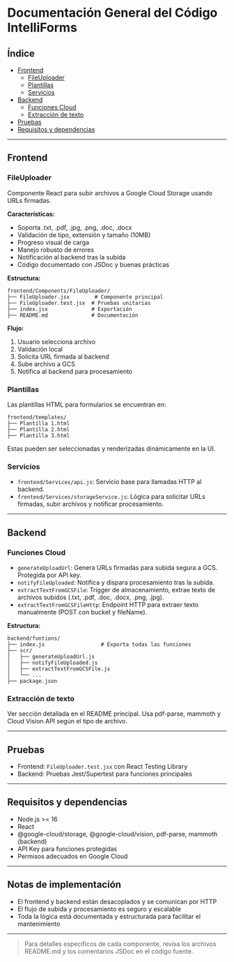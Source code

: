 # Documentación General del Código IntelliForms

## Índice
- [Frontend](#frontend)
  - [FileUploader](#fileuploader)
  - [Plantillas](#plantillas)
  - [Servicios](#servicios)
- [Backend](#backend)
  - [Funciones Cloud](#funciones-cloud)
  - [Extracción de texto](#extraccion-de-texto)
- [Pruebas](#pruebas)
- [Requisitos y dependencias](#requisitos-y-dependencias)

---

## Frontend

### FileUploader
Componente React para subir archivos a Google Cloud Storage usando URLs firmadas. 

**Características:**
- Soporta .txt, .pdf, .jpg, .png, .doc, .docx
- Validación de tipo, extensión y tamaño (10MB)
- Progreso visual de carga
- Manejo robusto de errores
- Notificación al backend tras la subida
- Código documentado con JSDoc y buenas prácticas

**Estructura:**
```
frontend/Components/FileUploader/
├── FileUploader.jsx        # Componente principal
├── FileUploader.test.jsx  # Pruebas unitarias
├── index.jsx              # Exportación
├── README.md              # Documentación
```

**Flujo:**
1. Usuario selecciona archivo
2. Validación local
3. Solicita URL firmada al backend
4. Sube archivo a GCS
5. Notifica al backend para procesamiento

### Plantillas
Las plantillas HTML para formularios se encuentran en:
```
frontend/templates/
├── Plantilla 1.html
├── Plantilla 2.html
├── Plantilla 3.html
```
Estas pueden ser seleccionadas y renderizadas dinámicamente en la UI.

### Servicios
- `frontend/Services/api.js`: Servicio base para llamadas HTTP al backend.
- `frontend/Services/storageService.js`: Lógica para solicitar URLs firmadas, subir archivos y notificar procesamiento.

---

## Backend

### Funciones Cloud
- `generateUploadUrl`: Genera URLs firmadas para subida segura a GCS. Protegida por API key.
- `notifyFileUploaded`: Notifica y dispara procesamiento tras la subida.
- `extractTextFromGCSFile`: Trigger de almacenamiento, extrae texto de archivos subidos (.txt, .pdf, .doc, .docx, .png, .jpg).
- `extractTextFromGCSFileHttp`: Endpoint HTTP para extraer texto manualmente (POST con bucket y fileName).

**Estructura:**
```
backend/funtions/
├── index.js                  # Exporta todas las funciones
├── scr/
│   ├── generateUploadUrl.js
│   ├── notifyFileUploaded.js
│   ├── extractTextFromGCSFile.js
│   └── ...
├── package.json
```

### Extracción de texto
Ver sección detallada en el README principal. Usa pdf-parse, mammoth y Cloud Vision API según el tipo de archivo.

---

## Pruebas
- Frontend: `FileUploader.test.jsx` con React Testing Library
- Backend: Pruebas Jest/Supertest para funciones principales

---

## Requisitos y dependencias
- Node.js >= 16
- React
- @google-cloud/storage, @google-cloud/vision, pdf-parse, mammoth (backend)
- API Key para funciones protegidas
- Permisos adecuados en Google Cloud

---

## Notas de implementación
- El frontend y backend están desacoplados y se comunican por HTTP
- El flujo de subida y procesamiento es seguro y escalable
- Toda la lógica está documentada y estructurada para facilitar el mantenimiento

---

> Para detalles específicos de cada componente, revisa los archivos README.md y los comentarios JSDoc en el código fuente.
